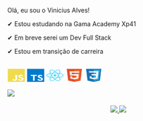 Olá, eu sou o Vinicius Alves!

✔ Estou estudando na Gama Academy Xp41

✔ Em breve serei um Dev Full Stack 

✔ Estou em transição de carreira 

<div style="display: inline_block"><br>
  <img align="center" alt="vinny-Js" height="30" width="40"
    src="https://raw.githubusercontent.com/devicons/devicon/master/icons/javascript/javascript-plain.svg">
  <img align="center" alt="vinny-Ts" height="30" width="40"
    src="https://raw.githubusercontent.com/devicons/devicon/master/icons/typescript/typescript-plain.svg">
  <img align="center" alt="vinny-React" height="30" width="40"
    src="https://raw.githubusercontent.com/devicons/devicon/master/icons/react/react-original.svg">
  <img align="center" alt="vinny-HTML" height="30" width="40"
    src="https://raw.githubusercontent.com/devicons/devicon/master/icons/html5/html5-original.svg">
  <img align="center" alt="vinny-CSS" height="30" width="40"
    src="https://raw.githubusercontent.com/devicons/devicon/master/icons/css3/css3-original.svg">
</div>

<br />
    
<div>
<a href="https://www.linkedin.com/in/vinicius-alves-hacker/" target="_blank"><img src="https://img.shields.io/badge/-LinkedIn-%230077B5?style=for-the-badge&logo=linkedin&logoColor=white" target="_blank"></a>
</div>    

<br />
    
<div align="center">
  <a href="https://github.com/ViniciusAlves-Hacker">
  <img height="180em" src="https://github-readme-stats.vercel.app/api?username=ViniciusAlves-Hacker&show_icons=true&theme=highcontrast&include_all_commits=true&count_private=true" height="100em" />
  <img height="180em" src="https://github-readme-stats.vercel.app/api/top-langs/?username=ViniciusAlves-Hacker&layout=compact&langs_count=7&theme=highcontrast" height="100em" />
</div>

